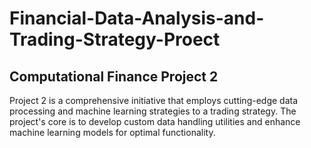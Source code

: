# Financial-Data-Analysis-and-Trading-Strategy-Proect
## Computational Finance Project 2
Project 2 is a comprehensive initiative that employs cutting-edge data processing and machine learning strategies to a trading strategy. The project's core is to develop custom data handling utilities and enhance machine learning models for optimal functionality.
